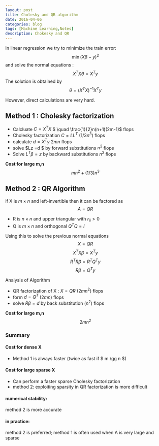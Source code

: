 ```yaml
---
layout: post
title: Cholesky and QR algorithm
date: 2016-04-06
categories: blog
tags: [Machine Learning,Notes]
description: Chokesky and QR
---
```




In linear regression we try to minimize the train error:
$$\min (X \beta - y)^2
$$
and solve the normal equations :
$$X^T X \theta = X^T y
$$
The solution is obtained by 
$$ \theta = (X^T X)^{-1} X^T y
$$

However, direct calculations are very hard.

## Method 1 : Cholesky factorization

* Calcluate $C = X^T X$ $ \quad \frac{1}{2}n(n+1)(2m-1)$ flops
* Cholesky factorization $C = LL^T$ ($1/3n^3$) flops
* calculate $d = X^T y$ $2mn$ flops
* solve $Lz =d  $ by forward substitutions $n^2$ flops
* Solve $L^T \beta = z$ by backward substitutions $n^2$ flops

**Cost for large m,n**
$$mn^2 + (1/3) n^3$$ 

## Method 2 : QR Algorithm
if X is $m \times n$ and left-invertible then it can be factored as
$$A = QR$$
* R is $n \times n$ and upper triangular with $r_{ii} > 0$
* Q is $m \times n$ and orthogonal $Q^TQ = I$

Using this to solve the previous normal equations
$$ X= QR $$
$$ X^TX\beta= X^Ty $$
$$ R^TR\beta= R^TQ^Ty $$
$$ R\beta = Q^Ty $$

Analysis of Algorithm

* QR factorization of X : $X = QR$ ($2mn^2$) flops
* form $d = Q^T$ ($2mn$) flops 
* solve $R\beta = d$ by back substitution ($n^2$) flops

**Cost for large m,n**
$$2mn^2$$ 

### Summary

#### Cost for dense X
* Method 1 is always faster (twice as fast if $ m \gg n $)

#### Cost for large sparse X

* Can perform a faster sparse Cholesky
factorization
* method 2: exploiting sparsity in QR factorization is more difficult

#### numerical stability: 
method 2 is more accurate

#### in practice: 
method 2 is preferred; method 1 is often used when A is very
large and sparse
